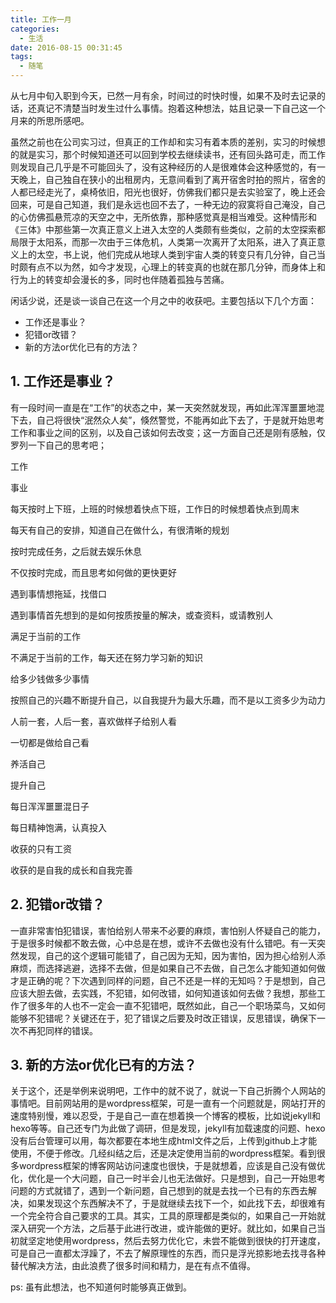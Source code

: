 ```yaml
---
title: 工作一月
categories:
  - 生活
date: 2016-08-15 00:31:45
tags:
  - 随笔
---
```


从七月中旬入职到今天，已然一月有余，时间过的时快时慢，如果不及时去记录的话，还真记不清楚当时发生过什么事情。抱着这种想法，姑且记录一下自己这一个月来的所思所感吧。

<!-- more -->

虽然之前也在公司实习过，但真正的工作却和实习有着本质的差别，实习的时候想的就是实习，那个时候知道还可以回到学校去继续读书，还有回头路可走，而工作则发现自己几乎是不可能回头了，没有这种经历的人是很难体会这种感觉的，有一天晚上，自己独自在狭小的出租房内，无意间看到了离开宿舍时拍的照片，宿舍的人都已经走光了，桌椅依旧，阳光也很好，仿佛我们都只是去实验室了，晚上还会回来，可是自己知道，我们是永远也回不去了，一种无边的寂寞将自己淹没，自己的心仿佛孤悬荒凉的天空之中，无所依靠，那种感觉真是相当难受。这种情形和《三体》中那些第一次真正意义上进入太空的人类颇有些类似，之前的太空探索都局限于太阳系，而那一次由于三体危机，人类第一次离开了太阳系，进入了真正意义上的太空，书上说，他们完成从地球人类到宇宙人类的转变只有几分钟，自己当时颇有点不以为然，如今才发现，心理上的转变真的也就在那几分钟，而身体上和行为上的转变却会漫长的多，同时也伴随着孤独与苦痛。

闲话少说，还是谈一谈自己在这一个月之中的收获吧。主要包括以下几个方面：

*   工作还是事业？
*   犯错or改错？
*   新的方法or优化已有的方法？

1\. 工作还是事业？
-----------

有一段时间一直是在“工作”的状态之中，某一天突然就发现，再如此浑浑噩噩地混下去，自己将很快“泯然众人矣”，倏然警觉，不能再如此下去了，于是就开始思考工作和事业之间的区别，以及自己该如何去改变；这一方面自己还是刚有感触，仅罗列一下自己的思考吧；

工作

事业

每天按时上下班，上班的时候想着快点下班，工作日的时候想着快点到周末

每天有自己的安排，知道自己在做什么，有很清晰的规划

按时完成任务，之后就去娱乐休息

不仅按时完成，而且思考如何做的更快更好

遇到事情想拖延，找借口

遇到事情首先想到的是如何按质按量的解决，或查资料，或请教别人

满足于当前的工作

不满足于当前的工作，每天还在努力学习新的知识

给多少钱做多少事情

按照自己的兴趣不断提升自己，以自我提升为最大乐趣，而不是以工资多少为动力

人前一套，人后一套，喜欢做样子给别人看

一切都是做给自己看

养活自己

提升自己

每日浑浑噩噩混日子

每日精神饱满，认真投入

收获的只有工资

收获的是自我的成长和自我完善

2\. 犯错or改错？
-----------

一直非常害怕犯错误，害怕给别人带来不必要的麻烦，害怕别人怀疑自己的能力，于是很多时候都不敢去做，心中总是在想，或许不去做也没有什么错吧。有一天突然发现，自己的这个逻辑可能错了，自己因为无知，因为害怕，因为担心给别人添麻烦，而选择逃避，选择不去做，但是如果自己不去做，自己怎么才能知道如何做才是正确的呢？下次遇到同样的问题，自己不还是一样的无知吗？于是想到，自己应该大胆去做，去实践，不犯错，如何改错，如何知道该如何去做？我想，那些工作了很多年的人也不一定会一直不犯错吧，既然如此，自己一个职场菜鸟，又如何能够不犯错呢？关键还在于，犯了错误之后要及时改正错误，反思错误，确保下一次不再犯同样的错误。

3\. 新的方法or优化已有的方法？
------------------

关于这个，还是举例来说明吧，工作中的就不说了，就说一下自己折腾个人网站的事情吧。目前网站用的是wordpress框架，可是一直有一个问题就是，网站打开的速度特别慢，难以忍受，于是自己一直在想着换一个博客的模板，比如说jekyll和hexo等等。自己还专门为此做了调研，但是发现，jekyll有加载速度的问题、hexo没有后台管理可以用，每次都要在本地生成html文件之后，上传到github上才能使用，不便于修改。几经纠结之后，还是决定使用当前的wordpress框架。看到很多wordpress框架的博客网站访问速度也很快，于是就想着，应该是自己没有做优化，优化是一个大问题，自己一时半会儿也无法做好。只是想到，自己一开始思考问题的方式就错了，遇到一个新问题，自己想到的就是去找一个已有的东西去解决，如果发现这个东西解决不了，于是就继续去找下一个，如此找下去，却很难有一个完全符合自己要求的工具。其实，工具的原理都是类似的，如果自己一开始就深入研究一个方法，之后基于此进行改进，或许能做的更好。就比如，如果自己当初就坚定地使用wordpress，然后去努力优化它，未尝不能做到很快的打开速度，可是自己一直都太浮躁了，不去了解原理性的东西，而只是浮光掠影地去找寻各种替代解决方法，由此浪费了很多时间和精力，是在有点不值得。

ps: 虽有此想法，也不知道何时能够真正做到。
